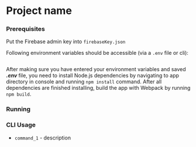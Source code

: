 
# Project name

### Prerequisites

Put the Firebase admin key into `firebaseKey.json`

Following environment variables should be accessible (via a `.env` file or cli):

```
```

After making sure you have entered your environment variables and saved ***.env*** file, you need to install Node.js dependencies by navigating to app directory in console and running `npm install` command. After all dependencies are finished installing, build the app with Webpack by running `npm build`.

### Running


### CLI Usage

* `command_1` - description